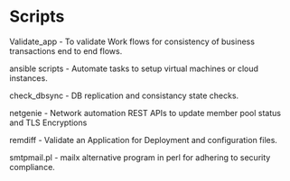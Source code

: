 # Scripts

Validate_app - To validate Work flows for consistency of business transactions end to end flows.

ansible scripts - Automate tasks to setup virtual machines or cloud instances.

check_dbsync - DB replication and consistancy state checks.

netgenie - Network automation REST APIs to update member pool status and TLS Encryptions

remdiff - Validate an Application for Deployment and configuration files.

smtpmail.pl - mailx alternative program in perl for adhering to security compliance.
